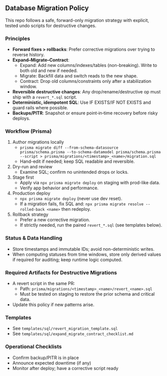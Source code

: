 ## Database Migration Policy

This repo follows a safe, forward-only migration strategy with explicit, tested undo scripts for destructive changes.

### Principles
- **Forward fixes > rollbacks**: Prefer corrective migrations over trying to reverse history.
- **Expand–Migrate–Contract**:
  - Expand: Add new columns/indexes/tables (non-breaking). Write to both old and new if needed.
  - Migrate: Backfill data and switch reads to the new shape.
  - Contract: Drop old columns/constraints only after a stabilization window.
- **Reversible destructive changes**: Any drop/rename/destructive op must ship with a `revert_*.sql` script.
- **Deterministic, idempotent SQL**: Use IF EXISTS/IF NOT EXISTS and guard rails where possible.
- **Backups/PITR**: Snapshot or ensure point‑in‑time recovery before risky deploys.

### Workflow (Prisma)
1. Author migrations locally
   - `prisma migrate diff --from-schema-datasource prisma/schema.prisma --to-schema-datamodel prisma/schema.prisma --script > prisma/migrations/<timestamp>_<name>/migration.sql`
   - Hand-edit if needed; keep SQL readable and reversible.
2. Dry-run and review
   - Examine SQL; confirm no unintended drops or locks.
3. Stage first
   - Apply via `npx prisma migrate deploy` on staging with prod-like data.
   - Verify app behavior and performance.
4. Production deploy
   - `npx prisma migrate deploy` (never use dev reset).
   - If a migration fails, fix SQL and: `npx prisma migrate resolve --rolled-back <name>` then redeploy.
5. Rollback strategy
   - Prefer a new corrective migration.
   - If strictly needed, run the paired `revert_*.sql` (see templates below).

### Status & Data Handling
- Store timestamps and immutable IDs; avoid non-deterministic writes.
- When computing statuses from time windows, store only derived values if required for auditing; keep runtime logic computed.

### Required Artifacts for Destructive Migrations
- A revert script in the same PR:
  - Path: `prisma/migrations/<timestamp>_<name>/revert_<name>.sql`
  - Must be tested on staging to restore the prior schema and critical data.
- Update this policy if new patterns arise.

### Templates
- See `templates/sql/revert_migration_template.sql`
- See `templates/sql/expand_migrate_contract_checklist.md`

### Operational Checklists
- Confirm backup/PITR is in place
- Announce expected downtime (if any)
- Monitor after deploy; have a corrective script ready



